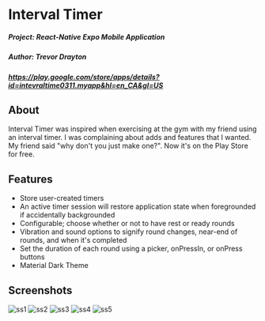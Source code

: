 # Interval Timer

##### Project: React-Native Expo Mobile Application
##### Author: Trevor Drayton
##### https://play.google.com/store/apps/details?id=intevraltime0311.myapp&hl=en_CA&gl=US
## About 

Interval Timer was inspired when exercising at the gym with my friend using an interval timer. I was complaining about adds and features that I wanted. My friend said "why don't you just make one?". Now it's on the Play Store for free.

## Features
- Store user-created timers
- An active timer session will restore application state when foregrounded if accidentally backgrounded
- Configurable; choose whether or not to have rest or ready rounds
- Vibration and sound options to signify round changes, near-end of rounds, and when it's completed
- Set the duration of each round using a picker, onPressIn, or onPress buttons
- Material Dark Theme

## Screenshots
![ss1](https://github.com/TrevorDrayton03/Interval-Timer/assets/56656811/74bfbe2c-729f-49f5-b958-2c5360b56363)
![ss2](https://github.com/TrevorDrayton03/Interval-Timer/assets/56656811/9604aab8-18f7-493d-8994-94cb9f567f00)
![ss3](https://github.com/TrevorDrayton03/Interval-Timer/assets/56656811/1e7b3b10-57e1-4ff1-97db-f615eddb58d2)
![ss4](https://github.com/TrevorDrayton03/Interval-Timer/assets/56656811/343dbbbb-8391-4080-84af-70f493910b66)
![ss5](https://github.com/TrevorDrayton03/Interval-Timer/assets/56656811/1710717a-a91c-4a76-894b-ba4303238adf)
